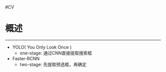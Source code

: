 
#CV


# 概述
---
- YOLO( You Only Look Once )
	- one-stage: 通过CNN直接提取搜索框
- Faster-RCNN
	- two-stage: 先提取预选框，再确定